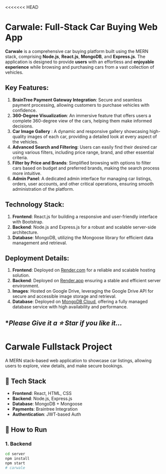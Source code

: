 <<<<<<< HEAD
# Carwale: Full-Stack Car Buying Web App

**Carwale** is a comprehensive car buying platform built using the MERN stack, comprising **Node.js**, **React.js**, **MongoDB**, and **Express.js**. The application is designed to provide **users** with an effortless and **enjoyable experience** while browsing and purchasing cars from a vast collection of vehicles.

## Key Features:
1. **BrainTree Payment Gateway Integration**: Secure and seamless payment processing, allowing customers to purchase vehicles with confidence.
2. **360-Degree Visualization**: An immersive feature that offers users a complete 360-degree view of the cars, helping them make informed decisions.
3. **Car Image Gallery** : A dynamic and responsive gallery showcasing high-quality images of each car, providing a detailed look at every aspect of the vehicles.
4. **Advanced Search and Filtering**: Users can easily find their desired car using various filters, including price range, brand, and other essential criteria.
5. **Filter by Price and Brands**: Simplified browsing with options to filter cars based on budget and preferred brands, making the search process more intuitive.
6. **Admin Panel**: A dedicated admin interface for managing car listings, orders, user accounts, and other critical operations, ensuring smooth administration of the platform.

## Technology Stack:
1. **Frontend**: React.js for building a responsive and user-friendly interface with Bootstrap.
2. **Backend**: Node.js and Express.js for a robust and scalable server-side architecture.
3. **Database**: MongoDB, utilizing the Mongoose library for efficient data management and retrieval.

## Deployment Details:
1. **Frontend**: Deployed on [Render.com](https://render.com/) for a reliable and scalable hosting solution.
2. **Backend**: Deployed on [Render.app](https://render.com/) ensuring a stable and efficient server environment.
3. **Images**: Hosted on Google Drive, leveraging the Google Drive API for secure and accessible image storage and retrieval.
4. **Database**: Deployed on [MongoDB Cloud](https://www.mongodb.com/cloud), offering a fully managed database service with high availability and performance.


## **Please Give it a ⭐ Star if you like it...*
# Carwale Fullstack Project

A MERN stack-based web application to showcase car listings, allowing users to explore, view details, and make secure bookings.

## 🔧 Tech Stack
- **Frontend**: React, HTML, CSS
- **Backend**: Node.js, Express.js
- **Database**: MongoDB + Mongoose
- **Payments**: Braintree Integration
- **Authentication**: JWT-based Auth

## 🚀 How to Run

### 1. Backend
```bash
cd server
npm install
npm start
# carwale

